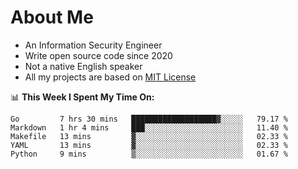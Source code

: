 # About Me

- An Information Security Engineer
- Write open source code since 2020
- Not a native English speaker
- All my projects are based on [MIT License](https://opensource.org/licenses/MIT)

📊 **This Week I Spent My Time On:**
<!--START_SECTION:waka-->
```text
Go         7 hrs 30 mins   ███████████████████▓░░░░░   79.17 % 
Markdown   1 hr 4 mins     ███░░░░░░░░░░░░░░░░░░░░░░   11.40 % 
Makefile   13 mins         ▓░░░░░░░░░░░░░░░░░░░░░░░░   02.33 % 
YAML       13 mins         ▓░░░░░░░░░░░░░░░░░░░░░░░░   02.33 % 
Python     9 mins          ▒░░░░░░░░░░░░░░░░░░░░░░░░   01.67 % 
```
<!--END_SECTION:waka-->

